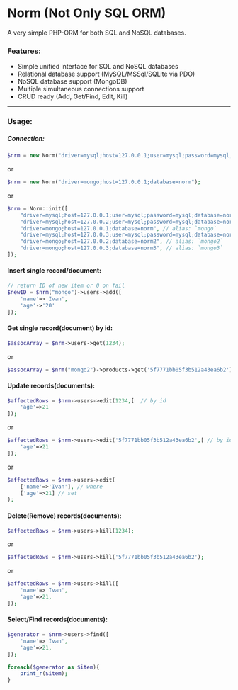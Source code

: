 # Norm (Not Only SQL ORM)

A very simple PHP-ORM for both SQL and NoSQL databases.

### Features:
- Simple unified interface for SQL and NoSQL databases
- Relational database support (MySQL/MSSql/SQLite via PDO)
- NoSQL database support (MongoDB)
- Multiple simultaneous connections support
- CRUD ready (Add, Get/Find, Edit, Kill)

------------


### Usage:
##### Connection:
```php
$nrm = new Norm("driver=mysql;host=127.0.0.1;user=mysql;password=mysql;database=norm");
```
or
```php
$nrm = new Norm("driver=mongo;host=127.0.0.1;database=norm");
```
or
```php
$nrm = Norm::init([
	"driver=mysql;host=127.0.0.1;user=mysql;password=mysql;database=norm", // alias: `default`
	"driver=mysql;host=127.0.0.2;user=mysql;password=mysql;database=norm2", // alias: `mysql2`
	"driver=mongo;host=127.0.0.1;database=norm", // alias: `mongo`
	"driver=mysql;host=127.0.0.3;user=mysql;password=mysql;database=norm3", // alias: `mysql3`
	"driver=mongo;host=127.0.0.2;database=norm2", // alias: `mongo2`
	"driver=mongo;host=127.0.0.3;database=norm3", // alias: `mongo3`
]);
```

#### Insert single record/document:
```php
// return ID of new item or 0 on fail
$newID = $nrm("mongo")->users->add([
	'name'=>'Ivan',
	'age'->'20'
]);
```

#### Get single record(document) by id:
```php
$assocArray = $nrm->users->get(1234);
```
or
```php
$assocArray = $nrm("mongo2")->products->get('5f7771bb05f3b512a43ea6b2')
```

#### Update records(documents):
```php
$affectedRows = $nrm->users->edit(1234,[  // by id
	'age'=>21
]);
```
or
```php
$affectedRows = $nrm->users->edit('5f7771bb05f3b512a43ea6b2',[ // by id
	'age'=>21
]);
```
or 
```php
$affectedRows = $nrm->users->edit(
	['name'=>'Ivan'], // where
	['age'=>21]	// set
);
```

#### Delete(Remove) records(documents):
```php
$affectedRows = $nrm->users->kill(1234);
```
or
```php
$affectedRows = $nrm->users->kill('5f7771bb05f3b512a43ea6b2');
```
or
```php
$affectedRows = $nrm->users->kill([
	'name'=>'Ivan',
	'age'=>21,
]);
```
#### Select/Find records(documents):
```php
$generator = $nrm->users->find([
	'name'=>'Ivan',
	'age'=>21,
]);

foreach($generator as $item){
	print_r($item);
}
```

